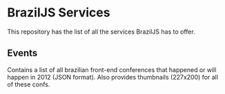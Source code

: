 # BrazilJS Services

This repository has the list of all the services BrazilJS has to offer.

## Events

Contains a list of all brazilian front-end conferences that happened or will happen in 2012 (JSON format). Also provides thumbnails (227x200) for all of these confs.